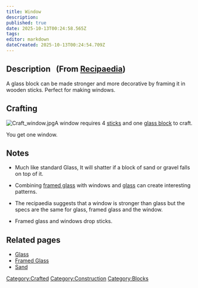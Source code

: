 ```yaml
---
title: Window
description: 
published: true
date: 2025-10-13T00:24:58.565Z
tags: 
editor: markdown
dateCreated: 2025-10-13T00:24:54.709Z
---
```


## Description   (From [Recipaedia](.. "wikilink"))

A glass block can be made stronger and more decorative by framing it in
wooden sticks. Perfect for making windows.

## Crafting

![Craft_window.jpg](Craft_window.jpg "Craft_window.jpg")A window
requires 4 [sticks](../Items/Stick.md "wikilink") and one [glass
block](Glass.md "wikilink") to craft.

You get one window.

## Notes

  - Much like standard Glass, It will shatter if a block of sand or
    gravel falls on top of it.

<!-- end list -->

  - Combining [framed glass](Framed_Glass.md "wikilink") with windows and
    [glass](glass "wikilink") can create interesting patterns.

<!-- end list -->

  - The recipaedia suggests that a window is stronger than glass but the
    specs are the same for glass, framed glass and the window.

<!-- end list -->

  - Framed glass and windows drop sticks.

## Related pages

  - [Glass](Glass.md "wikilink")
  - [Framed Glass](Framed_Glass.md "wikilink")
  - [Sand](../Terrain/Sand.md "wikilink")

[Category:Crafted](Category:Crafted "wikilink")
[Category:Construction](Category:Construction "wikilink")
[Category:Blocks](Category:Blocks "wikilink")